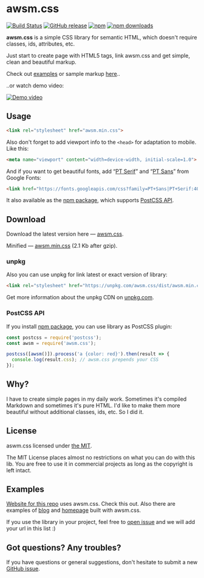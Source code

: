 # awsm.css

[![Build Status](https://travis-ci.org/igoradamenko/awsm.css.svg)](https://travis-ci.org/igoradamenko/awsm.css)
[![GitHub release](https://img.shields.io/github/release/igoradamenko/awsm.css.svg)](https://github.com/igoradamenko/awsm.css/releases)
[![npm](https://img.shields.io/npm/v/awsm.css.svg)](https://www.npmjs.com/package/awsm.css)
[![npm downloads](https://img.shields.io/npm/dt/awsm.css.svg)](https://www.npmjs.com/package/awsm.css)

**awsm.css** is a simple CSS library for semantic HTML, which doesn't require classes, ids, attributes, etc.

Just start to create page with HTML5 tags, link awsm.css and get simple, clean and beautiful markup.
  
Check out [examples](#examples) or sample markup [here](https://github.com/igoradamenko/awsm.css/tree/master/docs)..

..or watch demo video:

[![Demo video](http://igoradamenko.com/github/awsm.css/repo-video.png)](https://www.youtube.com/watch?v=OWhDTiXcWvU)

## Usage

```html
<link rel="stylesheet" href="awsm.min.css">
```

Also don't forget to add viewport info to the `<head>` for adaptation to mobile. Like this:

```html
<meta name="viewport" content="width=device-width, initial-scale=1.0">
```

And if you want to get beautiful fonts, add “[PT Serif](https://www.google.com/fonts/specimen/PT+Serif)” and “[PT Sans](https://www.google.com/fonts/specimen/PT+Sans)” from Google Fonts:

```html
<link href="https://fonts.googleapis.com/css?family=PT+Sans|PT+Serif:400,400i,700,700i&subset=cyrillic" rel="stylesheet">
```

It also available as the [npm package](https://www.npmjs.com/package/awsm.css), which supports [PostCSS API](#postcss-api).

## Download

Download the latest version here — [awsm.css](https://raw.githubusercontent.com/igoradamenko/awsm.css/master/dist/awsm.css).

Minified — [awsm.min.css](https://raw.githubusercontent.com/igoradamenko/awsm.css/master/dist/awsm.min.css) (2.1 Kb after gzip).

### unpkg

Also you can use unpkg for link latest or exact version of library:
    
```html
<link rel="stylesheet" href="https://unpkg.com/awsm.css/dist/awsm.min.css">
```
    
Get more information about the unpkg CDN on [unpkg.com](https://unpkg.com/).

### PostCSS API

If you install [npm package](https://www.npmjs.com/package/awsm.css), you can use library as PostCSS plugin:

```js
const postcss = require('postcss');
const awsm = require('awsm.css');

postcss([awsm()]).process('a {color: red}').then(result => {
  console.log(result.css); // awsm.css prepends your CSS 
});
```

## Why?

I have to create simple pages in my daily work. Sometimes it's compiled Markdown and sometimes it's pure HTML. I'd like to make them more beautiful without additional classes, ids, etc. So I did it.

## License

aswm.css licensed under [the MIT](http://en.wikipedia.org/wiki/MIT_License).

The MIT License places almost no restrictions on what you can do with this lib. You are free to use it in commercial projects as long as the copyright is left intact.

## Examples

[Website for this repo](https://igoradamenko.github.io/awsm.css/) uses awsm.css. Check this out. Also there are examples of [blog](https://igoradamenko.github.io/awsm.css/examples/blog/) and [homepage](https://igoradamenko.github.io/awsm.css/examples/homepage/) built with awsm.css.

If you use the library in your project, feel free to [open issue](https://github.com/igoradamenko/awsm.css/issues/new) and we will add your url in this list :)

## Got questions? Any troubles?

If you have questions or general suggestions, don't hesitate to submit a new [GitHub issue](https://github.com/igoradamenko/awsm.css/issues/new).
